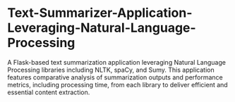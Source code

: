 # Text-Summarizer-Application-Leveraging-Natural-Language-Processing

A Flask-based text summarization application leveraging Natural Language Processing libraries including NLTK, spaCy, and Sumy. 
This application features comparative analysis of summarization outputs and performance metrics, including  processing time, from each library to deliver efficient and essential content extraction.
